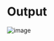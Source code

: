 # Output

![image](https://user-images.githubusercontent.com/72183261/179715430-d5045f52-3dca-4585-840f-7d794e3c5940.png)

